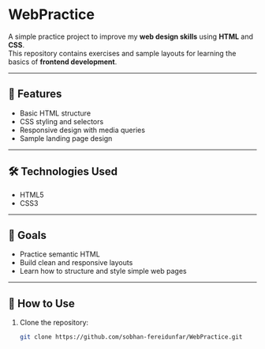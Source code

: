 # WebPractice

A simple practice project to improve my **web design skills** using **HTML** and **CSS**.  
This repository contains exercises and sample layouts for learning the basics of **frontend development**.

---

## 🚀 Features
- Basic HTML structure
- CSS styling and selectors
- Responsive design with media queries
- Sample landing page design

---

## 🛠️ Technologies Used
- HTML5
- CSS3

---

## 🎯 Goals
- Practice semantic HTML
- Build clean and responsive layouts
- Learn how to structure and style simple web pages

---

## 📂 How to Use
1. Clone the repository:
   ```bash
   git clone https://github.com/sobhan-fereidunfar/WebPractice.git
